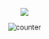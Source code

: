 <div id="header" align="center"> 
<p><img src="https://media.giphy.com/media/NTur7XlVDUdqM/giphy.gif"></p>
<p><img src="https://komarev.com/ghpvc/?username=lonasozo&style=flat-square&color=blue" alt="counter"/></p>

</div>
